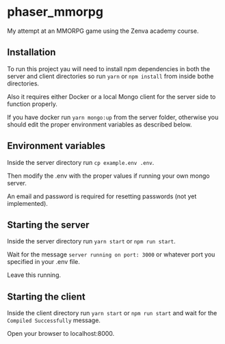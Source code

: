 # phaser_mmorpg
My attempt at an MMORPG game using the Zenva academy course.

## Installation

To run this project yau will need to install npm dependencies in both the server and client directories so run `yarn` or `npm install` from inside bothe directories.

Also it requires either Docker or a local Mongo client for the server side to function properly.

If you have docker run `yarn mongo:up` from the server folder, otherwise you should edit the proper environment variables as described below.

## Environment variables

Inside the server directory run `cp example.env .env`.

Then modify the .env with the proper values if running your own mongo server. 

An email and password is required for resetting passwords (not yet implemented).

## Starting the server

Inside the server directory run `yarn start` or `npm run start`.

Wait for the message `server running on port: 3000` or whatever port you specified in your .env file.

Leave this running.

## Starting the client

Inside the client directory run `yarn start` or `npm run start` and wait for the `Compiled Successfully` message.

Open your browser to localhost:8000.
